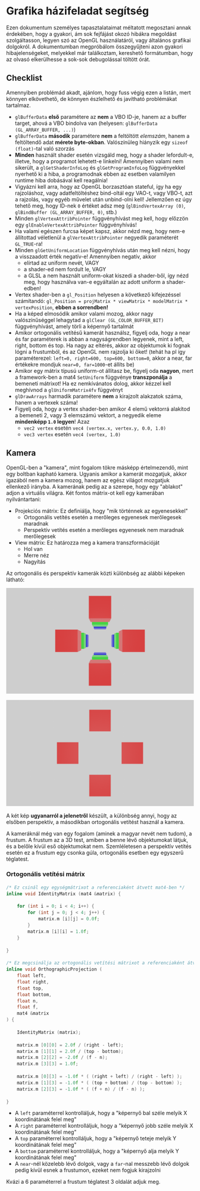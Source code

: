 # Grafika házifeladat segítség

Ezen dokumentum személyes tapasztalataimat méltatott megosztani annak érdekében, hogy
a gyakori, ám sok fejfájást okozó hibákra megoldást szolgáltasson, legyen szó az
OpenGL használatáról, vagy általános grafikai dolgokról. A dokumentumban megpróbálom
összegyűjteni azon gyakori hibajelenségeket, melyekkel már találkoztam, kereshető
formátumban, hogy az olvasó elkerülhesse a sok-sok debugolással töltött órát.

## Checklist

Amennyiben problémád akadt, ajánlom, hogy fuss végig ezen a listán, mert könnyen
elkövethető, de könnyen észlelhető és javítható problémákat tartalmaz.

* `glBufferData` **első** paramétere az **nem** a VBO ID-je, hanem az a buffer
target, ahová a VBO bindolva van (helyesen: `glBufferData (GL_ARRAY_BUFFER, ...)`)
* `glBufferData` **második** paramétere **nem** a feltöltött _elemszám_, hanem
a feltöltendő adat **mérete byte-okban**. Valószínüleg hiányzik egy `sizeof (float)`-tal való szorzás
* **Minden** használt shader esetén vizsgáld meg, hogy a shader lefordult-e, illetve,
hogy a programot lehetett-e linkelni! Amennyiben valami nem sikerült, a 
`glGetShaderInfoLog` és `glGetProgramInfoLog` függvényekkel nyerhető ki a hiba, 
a programodnak ebben az esetben valamilyen runtime hiba dobásával kell reagálnia!
* Vigyázni kell arra, hogy az OpenGL borzasztóan stateful, így ha egy rajzoláshoz,
vagy adatfeltöltéshez bind-oltál egy VAO-t, vagy VBO-t, azt a rajzolás, vagy egyéb
művelet után unbind-olni kell! Jellemzően ez úgy tehető meg, hogy ID-nek `0` értéket
adsz meg (`glBindVertexArray (0)`, `glBindBuffer (GL_ARRAY_BUFFER, 0)`, stb.)
* Minden `glVertexAttribPointer` függvényhívást meg kell, hogy előzzön egy 
`glEnableVertexAttribPointer` függvényhívás!
* Ha valami egészen furcsa képet kapsz, akkor nézd meg, hogy nem-e állítottad 
véletlenül a `glVertexAttribPointer` negyedik paraméterét `GL_TRUE`-ra!
* Minden `glGetUniformLocation` függvényhívás után meg kell nézni, hogy a visszaadott 
érték negatív-e! Amennyiben negatív, akkor 
	* elírtad az uniform nevét, VAGY 
	* a shader-ed nem fordult le, VAGY
	* a GLSL a nem használt uniform-okat kiszedi a shader-ből, így nézd meg, hogy
	használva van-e egyáltalán az adott uniform a shader-edben!
* Vertex shader-ben a `gl_Position` helyesen a következő kifejezéssel számítandó: 
`gl_Position = projMatrix * viewMatrix * modelMatrix * vertexPosition`, **ebben a 
sorrendben!**
* Ha a képed elmosódik amikor valami mozog, akkor nagy valószínűséggel lehagytad a 
`glClear (GL_COLOR_BUFFER_BIT)` függvényhívást, amely törli a képernyő tartalmát
* Amikor ortogonális vetítésű kamerát használsz, figyelj oda, hogy a near és far 
paraméterek is abban a nagyságrendben legyenek, mint a left, right, bottom és top.
Ha nagy az eltérés, akkor az objektumok ki fognak lógni a frustumból, és az OpenGL
nem rajzolja ki őket! (tehát ha pl így paraméterezel: 
`left=0, right=600, top=600, bottom=0`, akkor a near, far értékekre mondjuk 
`near=0, far=1000`-et állíts be)
* Amikor egy mátrix típusú uniform-ot állítasz be, figyelj oda **nagyon**, mert a 
framework-ben a mat4 `SetUniform` függvénye **transzponálja** a bemeneti mátrixot!
Ha ez nemkívánatos dolog, akkor kézzel kell meghívnod a `glUniformMatrix4fv` függvényt
* `glDrawArrays` harmadik paramétere **nem** a kirajzolt alakzatok száma, hanem a 
vertexek száma!
* Figyelj oda, hogy a vertex shader-ben amikor 4 elemű vektorrá alakítod a bemeneti
2, vagy 3 elemszámú vektort, a negyedik eleme **mindenképp `1.0` legyen**! Azaz
	* `vec2 vertex` esetén `vec4 (vertex.x, vertex.y, 0.0, 1.0)`
	* `vec3 vertex` esetén `vec4 (vertex, 1.0)`

## Kamera

OpenGL-ben a "kamera", mint fogalom tökre másképp értelmezendő, mint egy boltban 
kapható kamera. Ugyanis amikor a kamerát mozgatjuk, akkor igazából nem a kamera
mozog, hanem az egész világot mozgatjuk ellenkező irányba. A kamerának pedig 
az a szerepe, hogy egy "ablakot" adjon a virtuális világra. Két fontos mátrix-ot
kell egy kamerában nyilvántartani:

* Projekciós mátrix: Ez definiálja, hogy "mik történnek az egyenesekkel"
	* Ortogonális vetítés esetén a merőleges egyenesek merőlegesek maradnak
	* Perspektív vetítés esetén a merőleges egyenesek nem maradnak merőlegesek
* View mátrix: Ez határozza meg a kamera transzformációját
	* Hol van
	* Merre néz
	* Nagyítás

Az ortogonális és perspektív kamerák közti különbség az alábbi képeken látható:

![Perspektív projekció](perspective.png)

![Ortogonális projekció](orthographic.png)

A két kép **ugyanarról a jelenetről** készült, a különbség annyi, hogy az elsőben
perspektív, a másodikban ortogonális vetítést használ a kamera.

A kameráknál még van egy fogalom (aminek a magyar nevét nem tudom), a frustum.
A frustum az a 3D test, amiben a benne lévő objektumokat látjuk, és a belőle kívül
eső objektumokat nem. Szemléletesen a perspektív vetítés esetén ez a frustum egy
csonka gúla, ortogonális esetben egy egyszerű téglatest.

### Ortogonális vetítési mátrix

```cpp
/* Ez csinál egy egységmátrixot a referenciaként átvett mat4-ben */
inline void IdentityMatrix (mat4 &matrix) {
	
	for (int i = 0; i < 4; i++) {
		for (int j = 0; j < 4; j++) {
			matrix.m [i][j] = 0.0f;
		}
		matrix.m [i][i] = 1.0f;
	}
	
}

/* Ez megcsinálja az ortogonális vetítési mátrixot a referenciaként átvett mat4-ben */
inline void OrthographicProjection (
	float left, 
	float right, 
	float top, 
	float bottom,
	float n,
	float f,
	mat4 &matrix
) {
	
	IdentityMatrix (matrix);
	
	matrix.m [0][0] = 2.0f / (right - left);
	matrix.m [1][1] = 2.0f / (top - bottom);
	matrix.m [2][2] = -2.0f / (f - n);
	matrix.m [3][3] = 1.0f;
	
	matrix.m [0][3] = -1.0f * ( (right + left) / (right - left) );
	matrix.m [1][3] = -1.0f * ( (top + bottom) / (top - bottom) );
	matrix.m [2][3] = -1.0f * ( (f + n) / (f - n) );
	
}
```

* A `left` paraméterrel kontrolláljuk, hogy a "képernyő bal széle melyik X koordinátának felel meg"
* A `right` paraméterrel kontrolláljuk, hogy a "képernyő jobb széle melyik X koordinátának felel meg"
* A `top` paraméterrel kontrolláljuk, hogy a "képernyő teteje melyik Y koordinátának felel meg"
* A `bottom` paraméterrel kontrolláljuk, hogy a "képernyő alja melyik Y koordinátának felel meg"
* A `near`-nél közelebb lévő dolgok, vagy a `far`-nal messzebb lévő dolgok pedig kívül esnek a frustumon, ezeket nem fogjuk kirajzolni

Kvázi a 6 paraméterrel a frustum téglatest 3 oldalát adjuk meg.


